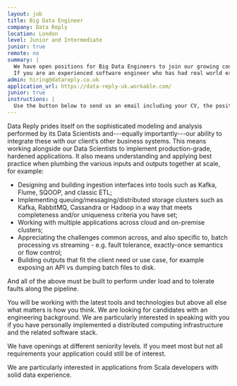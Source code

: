 ```yaml
---
layout: job
title: Big Data Engineer
company: Data Reply
location: London
level: Junior and Intermediate
junior: true
remote: no
summary: |
  We have open positions for Big Data Engineers to join our growing consultancy startup. We are particularly interested in applications from Scala developers with solid data experience.
  If you are an experienced software engineer who has had real world exposure to distributed systems and Big Data processing pipelines, then we want to hear from you.
admin: hiring@datareply.co.uk
application_url: https://data-reply-uk.workable.com/
junior: true
instructions: |
  Use the button below to send us an email including your CV, the position you're applying for, and anything else you might want to say.
---
```


<!-- break -->


Data Reply prides itself on the sophisticated modeling and analysis performed by its Data Scientists and---equally importantly---our ability to integrate these with our client’s other business systems. This means working alongside our Data Scientists to implement production-grade, hardened applications. It also means understanding and applying best practice when plumbing the various inputs and outputs together at scale, for example:

- Designing and building ingestion interfaces into tools such as Kafka, Flume, SQOOP, and classic ETL;
- Implementing queuing/messaging/distributed storage clusters such as Kafka, RabbitMQ, Cassandra or Hadoop in a way that meets completeness and/or uniqueness criteria you have set;
- Working with multiple applications across cloud and on-premise clusters;
- Appreciating the challenges common across, and also specific to, batch processing vs streaming - e.g. fault tolerance, exactly-once semantics or flow control;
- Building outputs that fit the client need or use case, for example exposing an API vs dumping batch files to disk.

And all of the above must be built to perform under load and to tolerate faults along the pipeline.

You will be working with the latest tools and technologies but above all else what matters is how you think. We are looking for candidates with an engineering background. We are particularly interested in speaking with you if you have personally implemented a distributed computing infrastructure and the related software stack.

We have openings at different seniority levels. If you meet most but not all requirements your application could still be of interest.

We are particularly interested in applications from Scala developers with solid data experience.
